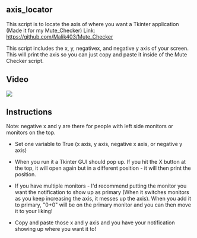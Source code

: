 ## axis_locator
This script is to locate the axis of where you want a Tkinter application (Made it for my Mute_Checker) Link: https://github.com/Malik403/Mute_Checker


This script includes the x, y, negativex, and negative y axis of your screen. This will print the axis so you can just copy and paste it inside of the Mute Checker script.

## Video
![](https://github.com/Malik403/axis_locator/blob/main/Animation.gif)


## Instructions
Note: negative x and y are there for people with left side monitors or monitors on the top.

* Set one variable to True (x axis, y axis, negative x axis, or negative y axis)
  
* When you run it a Tkinter GUI should pop up. If you hit the X button at the top, it will open again but in a different position - it will then print the position.

* If you have multiple monitors - I'd recommend putting the monitor you want the notification to show up as primary (When it switches monitors as you keep increasing the axis, it messes up the axis). When you add it to primary, "0+0" will be on the primary monitor and you can then move it to your liking!

* Copy and paste those x and y axis and you have your notification showing up where you want it to!
